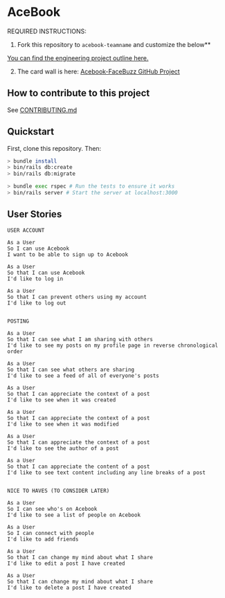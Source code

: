 # AceBook

REQUIRED INSTRUCTIONS:

1. Fork this repository to `acebook-teamname` and customize
the below**

[You can find the engineering project outline here.](https://github.com/makersacademy/course/tree/master/engineering_projects/rails)

2. The card wall is here: [Acebook-FaceBuzz GitHub Project](https://github.com/melvinlau/acebook-facebuzz/projects/1)

## How to contribute to this project
See [CONTRIBUTING.md](CONTRIBUTING.md)

## Quickstart

First, clone this repository. Then:

```bash
> bundle install
> bin/rails db:create
> bin/rails db:migrate

> bundle exec rspec # Run the tests to ensure it works
> bin/rails server # Start the server at localhost:3000
```

## User Stories

```
USER ACCOUNT

As a User
So I can use Acebook
I want to be able to sign up to Acebook

As a User
So that I can use Acebook
I'd like to log in

As a User
So that I can prevent others using my account
I'd like to log out


POSTING

As a User
So that I can see what I am sharing with others
I'd like to see my posts on my profile page in reverse chronological order

As a User
So that I can see what others are sharing
I'd like to see a feed of all of everyone's posts

As a User
So that I can appreciate the context of a post
I'd like to see when it was created

As a User
So that I can appreciate the context of a post
I'd like to see when it was modified

As a User
So that I can appreciate the context of a post
I'd like to see the author of a post

As a User
So that I can appreciate the content of a post
I'd like to see text content including any line breaks of a post


NICE TO HAVES (TO CONSIDER LATER)

As a User
So I can see who's on Acebook
I'd like to see a list of people on Acebook

As a User
So I can connect with people
I'd like to add friends

As a User
So that I can change my mind about what I share
I'd like to edit a post I have created

As a User
So that I can change my mind about what I share
I'd like to delete a post I have created


```
